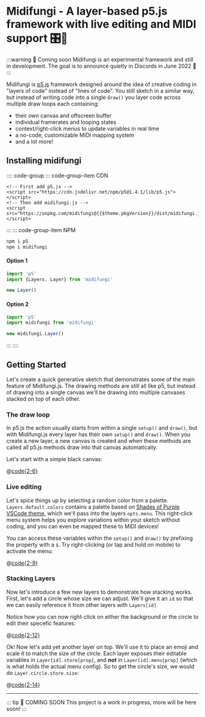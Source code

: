 # Midifungi - A layer-based p5.js framework with live editing and MIDI support 🎛️🎹

:::warning 📅 Coming soon
Midifungi is an experimental framework and still in development. The goal is to announce quietly in Discords in June 2022 🌈
:::

<!-- <Midifungi :layers="['@midifungi/001/lilies', '@midifungi/001/ripples']" height=600 /> -->
<Midifungi id="sketch-002" :layers="['@midifungi/002/starfield', '@midifungi/002/glass', '@midifungi/002/watercanvas', '@midifungi/002/glass-filter', '@midifungi/002/lead']" />

Midifungi is [p5.js](https://p5js.org/reference/) framework designed around the idea of creative coding in "layers of code" instead of "lines of code". You still sketch in a similar way, but instead of writing code into a single `draw()` you layer code across multiple draw loops each containing:
- their own canvas and offscreen buffer
- individual framerates and looping states
- context/right-click menus to update variables in real time
- a no-code, customizable MIDI mapping system
- and a lot more!



## Installing midifungi

:::: code-group
::: code-group-item CDN
```html:no-v-pre
<!-- First add p5.js -->
<script src="https://cdn.jsdelivr.net/npm/p5@1.4.1/lib/p5.js"></script>
<!-- Then add midifungi.js -->
<script src="https://unpkg.com/midifungi@{{$theme.pkgVersion}}/dist/midifungi.js"></script>
```
:::
::: code-group-item NPM
```bash
npm i p5
npm i midifungi
```


#### Option 1

```js
import 'p5'
import {Layers, Layer} from 'midifungi'

new Layer()
```

#### Option 2
```js
import 'p5'
import midifungi from 'midifungi'

new midifungi.Layer()
```
:::
::::



## Getting Started

Let's create a quick generative sketch that demonstrates some of the main feature of Midifungi.js. The drawing methods are still all like p5, but instead of drawing into a single canvas we'll be drawing into multiple canvases stacked on top of each other.



### The draw loop

In p5.js the action usually starts from within a single `setup()` and `draw()`, but with Midifungi.js every layer has their own `setup()` and `draw()`. When you create a new layer, a new canvas is created and when these methods are called all p5.js methods draw into that canvas automatically.

Let's start with a simple black canvas:

@[code{2-6}](./.vuepress/public/example/001/bg-1.js)
<Example id="example-001-1" :layers="['001/bg-1']" />



### Live editing

Let's spice things up by selecting a random color from a palette. `Layers.default.colors` contains a palette based on [Shades of Purple VSCode theme](https://marketplace.visualstudio.com/items?itemName=ahmadawais.shades-of-purple), which we'll pass into the layers `opts.menu`. This right-click menu system helps you explore variations within your sketch without coding, and you can even be mapped these to MIDI devices!

You can access these variables within the `setup()` and `draw()` by prefixing the property with a `$`. Try right-clicking (or tap and hold on mobile) to activate the menu:

@[code{2-9}](./.vuepress/public/example/001/bg-2.js)
<Example id="example-001-2" :layers="['001/bg-2']" />

### Stacking Layers

Now let's introduce a few new layers to demonstrate how stacking works. First, let's add a circle whose size we can adjust. We'll give it an `id` so that we can easily reference it from other layers with `Layers[id]`.

Notice how you can now right-click on either the background or the circle to edit their specefic features:

@[code{2-12}](./.vuepress/public/example/001/bg-3.js)
<Example id="example-001-3" :layers="['001/bg-2', '001/bg-3']" />

Ok! Now let's add yet another layer on top. We'll use it to place an emoji and scale it to match the size of the circle. Each layer exposes their editable variables in `Layer[id].store[prop]`, and **not** in `Layer[id].menu[prop]` (which is what holds the actual menu config). So to get the circle's size, we would do `Layer.circle.store.size`:

@[code{2-14}](./.vuepress/public/example/001/bg-4.js)
<Example id="example-001-3" :layers="['001/bg-2', '001/bg-3', '001/bg-4']" />

---

::: tip 📅 COMING SOON
This project is a work in progress, more will be here soon!
:::